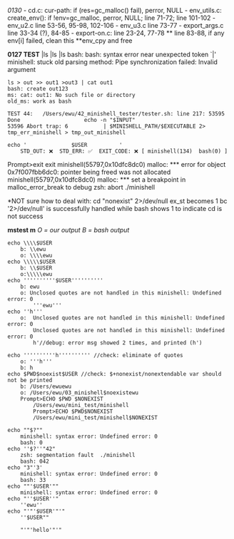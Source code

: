 *0130*
	- cd.c: cur-path: if (res=gc_malloc() fail), perror, NULL
	- env_utils.c: create_env(): if !env=gc_malloc, perror, NULL; line 71-72; line 101-102
	- env_u2.c line 53-56, 95-98, 102-106
	- env_u3.c line 73-77
	- export_args.c line 33-34 (?), 84-85
	- export-on.c: line 23-24, 77-78
		** line 83-88, if any env[i] failed, clean this **env_cpy and free





**0127 TEST**
	|ls |ls
	|ls 
	bash: bash: syntax error near unexpected token `|'
	minishell: stuck
	old parsing method: Pipe synchronization failed: Invalid argument

	ls > out >> out1 >out3 | cat out1
	bash: create out123
	ms: cat: out1: No such file or directory
	old_ms: work as bash

	TEST 44:   /Users/ewu/42_minishell_tester/tester.sh: line 217: 53595 Done                    echo -n "$INPUT"
	53596 Abort trap: 6           | $MINISHELL_PATH/$EXECUTABLE 2> tmp_err_minishell > tmp_out_minishell
	 
	echo '              $USER          '
		STD_OUT: ❌  STD_ERR: ✅  EXIT_CODE: ❌ [ minishell(134)  bash(0) ]  
	
Prompt>exit
exit
minishell(55797,0x10dfc8dc0) malloc: *** error for object 0x7f007fbb6dc0: pointer being freed was not allocated
minishell(55797,0x10dfc8dc0) malloc: *** set a breakpoint in malloc_error_break to debug
zsh: abort      ./minishell

*NOT sure how to deal with: cd "nonexist" 2>/dev/null
		ex_st becomes 1 bc '2>/dev/null' is successfully handled
		while bash shows 1 to indicate cd is not success











**mstest m**
	*O = our output*
	*B = bash output*

	echo \\\\$USER
	 	b: \\ewu
		o: \\\\ewu
	echo \\\\\$USER
		b: \\$USER
		o:\\\\\ewu
	echo ''''''''''$USER''''''''''
		b: ewu
		o: Unclosed quotes are not handled in this minishell: Undefined error: 0
			'''ewu'''
	echo ''h'''
		o:  Unclosed quotes are not handled in this minishell: Undefined error: 0
			Unclosed quotes are not handled in this minishell: Undefined error: 0
			h'//debug: error msg showed 2 times, and printed (h')
		
	echo ''''''''''h'''''''''' //check: eliminate of quotes
		o: '''h'''
		b: h
	echo $PWD$noexist$USER //check: $+nonexist/nonextendable var should not be printed
		b: /Users/ewuewu
		o: /Users/ewu/03_minishell$noexistewu
		Prompt>ECHO $PWD $NONEXIST
			/Users/ewu/mini_test/minishell
			Prompt>ECHO $PWD$NONEXIST
			/Users/ewu/mini_test/minishell$NONEXIST

	echo ""$?""
		minishell: syntax error: Undefined error: 0
		bash: 0
	echo ''$?''"42"
		zsh: segmentation fault  ./minishell
		bash: 042
	echo "3"'3'
		minishell: syntax error: Undefined error: 0
		bash: 33
	echo ""'$USER'""
		minishell: syntax error: Undefined error: 0
	echo "''$USER''"
		''ewu''
	echo "'"'$USER'"'"
		''$USER""

		"'"'hello'"'"